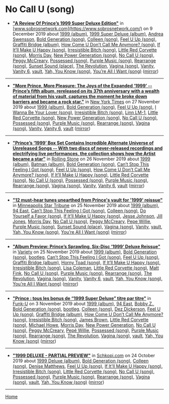 # No Call U (song)

 - [**"A Review Of Prince’s 1999 Super Deluxe Edition"**](https://www.sobrosnetwork.com/2019/12/09/a-review-of-princes-1999-super-deluxe-edition/) in [www.sobrosnetwork.com](https://www.sobrosnetwork.com/) on 9 December 2019 about [1999 (album)](../../../topics/album/1999/index.md), [1999 Super Deluxe (album)](../../../topics/album/1999-super-deluxe/index.md), [Andrea Swensson](../../../topics/andrea-swensson/index.md), [Bold Generation (song)](../../../topics/song/bold-generation/index.md), [Colleen (song)](../../../topics/song/colleen/index.md), [Feel U Up (song)](../../../topics/song/feel-u-up/index.md), [Graffiti Bridge (album)](../../../topics/album/graffiti-bridge/index.md), [How Come U Don’t Call Me Anymore? (song)](../../../topics/song/how-come-u-don-t-call-me-anymore/index.md), [If It’ll Make U Happy (song)](../../../topics/song/if-it-ll-make-u-happy/index.md), [Irresistible Bitch (song)](../../../topics/song/irresistible-bitch/index.md), [Little Red Corvette (song)](../../../topics/song/little-red-corvette/index.md), [Morris Day](../../../topics/morris-day/index.md), [New Power Generation (song)](../../../topics/song/new-power-generation/index.md), [No Call U (song)](../../../topics/song/no-call-u/index.md), [Peggy McCreary](../../../topics/peggy-mccreary/index.md), [Possessed (song)](../../../topics/song/possessed/index.md), [Purple Music (song)](../../../topics/song/purple-music/index.md), [Rearrange (song)](../../../topics/song/rearrange/index.md), [Sunset Sound (place)](../../../topics/place/sunset-sound/index.md), [The Revolution](../../../topics/the-revolution/index.md), [Vagina (song)](../../../topics/song/vagina/index.md), [Vanity](../../../topics/vanity/index.md), [Vanity 6](../../../topics/vanity-6/index.md), [vault](../../../topics/vault/index.md), [Yah, You Know (song)](../../../topics/song/yah-you-know/index.md), [You’re All I Want (song)](../../../topics/song/you-re-all-i-want/index.md) ([mirror](https://web.archive.org/web/*/https://www.sobrosnetwork.com/2019/12/09/a-review-of-princes-1999-super-deluxe-edition/))

----

 - [**"More Prince, More Pleasure: The Joys of the Expanded ‘1999’ -- Prince’s fifth album, rereleased on its 37th anniversary with a wealth of material from his vault, captures the moment he broke down barriers and became a rock star."**](https://www.nytimes.com/2019/11/27/arts/music/prince-1999-review.html) in [New York Times](https://www.nytimes.com/) on 27 November 2019 about [1999 (album)](../../../topics/album/1999/index.md), [Bold Generation (song)](../../../topics/song/bold-generation/index.md), [Feel U Up (song)](../../../topics/song/feel-u-up/index.md), [I Wanna Be Your Lover (song)](../../../topics/song/i-wanna-be-your-lover/index.md), [Irresistible Bitch (song)](../../../topics/song/irresistible-bitch/index.md), [Linn LM-1](../../../topics/linn-lm-1/index.md), [Little Red Corvette (song)](../../../topics/song/little-red-corvette/index.md), [New Power Generation (song)](../../../topics/song/new-power-generation/index.md), [No Call U (song)](../../../topics/song/no-call-u/index.md), [Possessed (song)](../../../topics/song/possessed/index.md), [Purple Music (song)](../../../topics/song/purple-music/index.md), [Rearrange (song)](../../../topics/song/rearrange/index.md), [Vagina (song)](../../../topics/song/vagina/index.md), [Vanity](../../../topics/vanity/index.md), [Vanity 6](../../../topics/vanity-6/index.md), [vault](../../../topics/vault/index.md) ([mirror](https://web.archive.org/web/*/https://www.nytimes.com/2019/11/27/arts/music/prince-1999-review.html))

----

 - [**"Prince’s ‘1999’ Box Set Contains Incredible Alternate Universe of Unreleased Songs -- With two discs of never-released recordings and electrifying live performances, the collection shows how the Artist became a star"**](https://www.rollingstone.com/music/music-album-reviews/princes-1999-super-deluxe-edition-review-915651/) in [Rolling Stone](https://www.rollingstone.com/) on 26 November 2019 about [1999 (album)](../../../topics/album/1999/index.md), [Batman (album)](../../../topics/album/batman/index.md), [Bold Generation (song)](../../../topics/song/bold-generation/index.md), [Can’t Stop This Feeling I Got (song)](../../../topics/song/can-t-stop-this-feeling-i-got/index.md), [Feel U Up (song)](../../../topics/song/feel-u-up/index.md), [How Come U Don’t Call Me Anymore? (song)](../../../topics/song/how-come-u-don-t-call-me-anymore/index.md), [If It’ll Make U Happy (song)](../../../topics/song/if-it-ll-make-u-happy/index.md), [Little Red Corvette (song)](../../../topics/song/little-red-corvette/index.md), [No Call U (song)](../../../topics/song/no-call-u/index.md), [Possessed (song)](../../../topics/song/possessed/index.md), [Purple Music (song)](../../../topics/song/purple-music/index.md), [Rearrange (song)](../../../topics/song/rearrange/index.md), [Vagina (song)](../../../topics/song/vagina/index.md), [Vanity](../../../topics/vanity/index.md), [Vanity 6](../../../topics/vanity-6/index.md), [vault](../../../topics/vault/index.md) ([mirror](https://web.archive.org/web/*/https://www.rollingstone.com/music/music-album-reviews/princes-1999-super-deluxe-edition-review-915651/))

----

 - [**"12 must-hear tunes unearthed from Prince's vault for '1999' reissue"**](http://www.startribune.com/12-must-hear-tunes-unearthed-from-prince-s-vault-for-1999-reissue/565432942/) in [Minneapolis Star Tribune](http://www.startribune.com/) on 25 November 2019 about [1999 (album)](../../../topics/album/1999/index.md), [94 East](../../../topics/94-east/index.md), [Can’t Stop This Feeling I Got (song)](../../../topics/song/can-t-stop-this-feeling-i-got/index.md), [Colleen (song)](../../../topics/song/colleen/index.md), [Do Yourself a Favor (song)](../../../topics/song/do-yourself-a-favor/index.md), [If It’ll Make U Happy (song)](../../../topics/song/if-it-ll-make-u-happy/index.md), [Jesse Johnson](../../../topics/jesse-johnson/index.md), [Jill Jones](../../../topics/jill-jones/index.md), [Morris Day](../../../topics/morris-day/index.md), [No Call U (song)](../../../topics/song/no-call-u/index.md), [Peggy McCreary](../../../topics/peggy-mccreary/index.md), [Pepe Willie](../../../topics/pepe-willie/index.md), [Purple Music (song)](../../../topics/song/purple-music/index.md), [Sunset Sound (place)](../../../topics/place/sunset-sound/index.md), [Vagina (song)](../../../topics/song/vagina/index.md), [Vanity](../../../topics/vanity/index.md), [vault](../../../topics/vault/index.md), [Yah, You Know (song)](../../../topics/song/yah-you-know/index.md), [You’re All I Want (song)](../../../topics/song/you-re-all-i-want/index.md) ([mirror](https://web.archive.org/web/*/http://www.startribune.com/12-must-hear-tunes-unearthed-from-prince-s-vault-for-1999-reissue/565432942/))

----

 - [**"Album Preview: Prince’s Sprawling, Six-Disc ‘1999’ Deluxe Reissue"**](https://variety.com/2019/music/news/album-preview-princes-sprawling-six-disc-1999-deluxe-reissue-1203415514/) in [Variety](https://variety.com/) on 25 November 2019 about [1999 (album)](../../../topics/album/1999/index.md), [Bold Generation (song)](../../../topics/song/bold-generation/index.md), [bootleg](../../../topics/bootleg/index.md), [Can’t Stop This Feeling I Got (song)](../../../topics/song/can-t-stop-this-feeling-i-got/index.md), [Feel U Up (song)](../../../topics/song/feel-u-up/index.md), [Graffiti Bridge (album)](../../../topics/album/graffiti-bridge/index.md), [Horny Toad (song)](../../../topics/song/horny-toad/index.md), [If It’ll Make U Happy (song)](../../../topics/song/if-it-ll-make-u-happy/index.md), [Irresistible Bitch (song)](../../../topics/song/irresistible-bitch/index.md), [Lisa Coleman](../../../topics/lisa-coleman/index.md), [Little Red Corvette (song)](../../../topics/song/little-red-corvette/index.md), [Matt Fink](../../../topics/matt-fink/index.md), [No Call U (song)](../../../topics/song/no-call-u/index.md), [Purple Music (song)](../../../topics/song/purple-music/index.md), [Rearrange (song)](../../../topics/song/rearrange/index.md), [The Revolution](../../../topics/the-revolution/index.md), [Vagina (song)](../../../topics/song/vagina/index.md), [Vanity](../../../topics/vanity/index.md), [Vanity 6](../../../topics/vanity-6/index.md), [vault](../../../topics/vault/index.md), [Yah, You Know (song)](../../../topics/song/yah-you-know/index.md), [You’re All I Want (song)](../../../topics/song/you-re-all-i-want/index.md) ([mirror](https://web.archive.org/web/*/https://variety.com/2019/music/news/album-preview-princes-sprawling-six-disc-1999-deluxe-reissue-1203415514/))

----

 - [**"Prince : tous les bonus de “1999 Super Deluxe” titre par titre"**](http://www.funku.fr/2019/prince-tous-les-bonus-de-1999-super-deluxe-titre-par-titre/) in [Funk-U](http://www.funku.fr/) on 3 November 2019 about [1999 (album)](../../../topics/album/1999/index.md), [94 East](../../../topics/94-east/index.md), [Bobby Z.](../../../topics/bobby-z/index.md), [Bold Generation (song)](../../../topics/song/bold-generation/index.md), [bootleg](../../../topics/bootleg/index.md), [Colleen (song)](../../../topics/song/colleen/index.md), [Dez Dickerson](../../../topics/dez-dickerson/index.md), [Feel U Up (song)](../../../topics/song/feel-u-up/index.md), [Graffiti Bridge (album)](../../../topics/album/graffiti-bridge/index.md), [How Come U Don’t Call Me Anymore? (song)](../../../topics/song/how-come-u-don-t-call-me-anymore/index.md), [Irresistible Bitch (song)](../../../topics/song/irresistible-bitch/index.md), [James Brown](../../../topics/james-brown/index.md), [Little Red Corvette (song)](../../../topics/song/little-red-corvette/index.md), [Michael Howe](../../../topics/michael-howe/index.md), [Morris Day](../../../topics/morris-day/index.md), [New Power Generation](../../../topics/new-power-generation/index.md), [No Call U (song)](../../../topics/song/no-call-u/index.md), [Peggy McCreary](../../../topics/peggy-mccreary/index.md), [Pepé Willie](../../../topics/pep-willie/index.md), [Possessed (song)](../../../topics/song/possessed/index.md), [Purple Music (song)](../../../topics/song/purple-music/index.md), [Rearrange (song)](../../../topics/song/rearrange/index.md), [The Revolution](../../../topics/the-revolution/index.md), [Vagina (song)](../../../topics/song/vagina/index.md), [vault](../../../topics/vault/index.md), [Yah, You Know (song)](../../../topics/song/yah-you-know/index.md) ([mirror](https://web.archive.org/web/*/http://www.funku.fr/2019/prince-tous-les-bonus-de-1999-super-deluxe-titre-par-titre/))

----

 - [**"1999 DELUXE - PARTIAL PREVIEW"**](http://www.schkopi.com/index.php/2019/10/news/1999-deluxe-pre-ecoute-partielle/) in [Schkopi.com](http://www.schkopi.com/) on 24 October 2019 about [1999 Deluxe (album)](../../../topics/album/1999-deluxe/index.md), [Bold Generation (song)](../../../topics/song/bold-generation/index.md), [Colleen (song)](../../../topics/song/colleen/index.md), [Denise Matthews](../../../topics/denise-matthews/index.md), [Feel U Up (song)](../../../topics/song/feel-u-up/index.md), [If It'll Make U Happy (song)](../../../topics/song/if-it-ll-make-u-happy/index.md), [Irresistible Bitch (song)](../../../topics/song/irresistible-bitch/index.md), [Little Red Corvette (song)](../../../topics/song/little-red-corvette/index.md), [No Call U (song)](../../../topics/song/no-call-u/index.md), [Possessed (song)](../../../topics/song/possessed/index.md), [Purple Music (song)](../../../topics/song/purple-music/index.md), [Rearrange (song)](../../../topics/song/rearrange/index.md), [Vagina (song)](../../../topics/song/vagina/index.md), [vault](../../../topics/vault/index.md), [Yah, You Know (song)](../../../topics/song/yah-you-know/index.md) ([mirror](https://web.archive.org/web/*/http://www.schkopi.com/index.php/2019/10/news/1999-deluxe-pre-ecoute-partielle/))

----

[Home](../)
